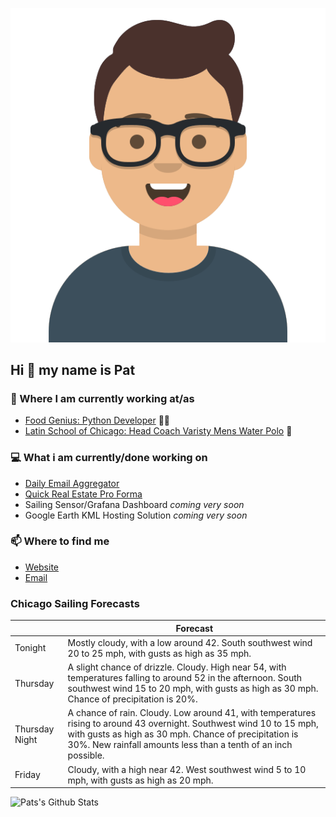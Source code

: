 [![Social banner for p-j-falconer](https://raw.githubusercontent.com/P-J-FALCONER/P-J-FALCONER/master/assets/avataaars.svg)](https://patfalconer.com/)
## Hi :wave: my name is Pat

### 💼 Where I am currently working at/as
- [Food Genius: Python Developer](https://getfoodgenius.com/) 🍔🐍
- [Latin School of Chicago: Head Coach Varisty Mens Water Polo](https://www.latinschool.org/) 🤽


### 💻 What i am currently/done working on
 - [Daily Email Aggregator](https://github.com/P-J-FALCONER/dott_daily_mail)
 - [Quick Real Estate Pro Forma](https://github.com/P-J-FALCONER/henry)
 - Sailing Sensor/Grafana Dashboard *coming very soon*
 - Google Earth KML Hosting Solution *coming very soon*

### 📫 Where to find me
 - [Website](https://patfalconer.com/)
 - [Email](mailto:patrick.j.falconer@gmail.com)


### Chicago Sailing Forecasts
|   | Forecast  |
|---|---|
| Tonight | Mostly cloudy, with a low around 42. South southwest wind 20 to 25 mph, with gusts as high as 35 mph. |
| Thursday | A slight chance of drizzle. Cloudy. High near 54, with temperatures falling to around 52 in the afternoon. South southwest wind 15 to 20 mph, with gusts as high as 30 mph. Chance of precipitation is 20%. |
| Thursday Night | A chance of rain. Cloudy. Low around 41, with temperatures rising to around 43 overnight. Southwest wind 10 to 15 mph, with gusts as high as 30 mph. Chance of precipitation is 30%. New rainfall amounts less than a tenth of an inch possible. |
| Friday | Cloudy, with a high near 42. West southwest wind 5 to 10 mph, with gusts as high as 20 mph. |

![Pats's Github Stats](https://github-readme-stats.vercel.app/api?username=p-j-falconer&show_icons=true&theme=radical)
